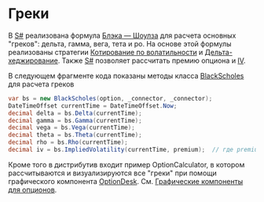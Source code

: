# Греки

В [S\#](StockSharpAbout.md) реализована формула [Блэка — Шоулза](https://ru.wikipedia.org/wiki/Модель_Блэка_—_Шоулза) для расчета основных "греков": дельта, гамма, вега, тета и ро. На основе этой формулы реализованы стратегии [Котирование по волатильности](OptionsQuoting.md) и [Дельта\-хеджирование](OptionsHedge.md). Также [S\#](StockSharpAbout.md) позволяет рассчитать премию опциона и [IV](https://en.wikipedia.org/wiki/Implied_volatility). 

В следующем фрагменте кода показаны методы класса [BlackScholes](xref:StockSharp.Algo.Derivatives.BlackScholes) для расчета греков

```cs
var bs = new BlackScholes(option, _connector, _connector);
DateTimeOffset currentTime = DateTimeOffset.Now;
decimal delta = bs.Delta(currentTime);
decimal gamma = bs.Gamma(currentTime);
decimal vega = bs.Vega(currentTime);
decimal theta = bs.Theta(currentTime);
decimal rho = bs.Rho(currentTime);
decimal iv = bs.ImpliedVolatility(currentTime, premium);  // где premium - премия по опциону
```

Кроме того в дистрибутив входит пример OptionCalculator, в котором рассчитываются и визуализируются все "греки" при помощи графического компонента [OptionDesk](xref:StockSharp.Xaml.OptionDesk). См. [Графические компоненты для опционов](OptionsGUI.md). 
